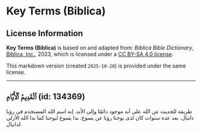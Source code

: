 # Key Terms (Biblica)

## License Information

**Key Terms (Biblica)** is based on and adapted from: _Biblica Bible Dictionary_, [Biblica, Inc.](https://www.biblica.com/), 2023, which is licensed under a [CC BY-SA 4.0 license](https://creativecommons.org/licenses/by-sa/4.0/legalcode.en).

This markdown version (created `2025-10-20`) is provided under the same license.



--------------------------------

## ٱلْقَدِيمُ ٱلْأَيَّامِ (id: 134369)

طريقة للحديث عن الله على أنه موجود دائمًا وإلى الأبد. إنه اسم الله المستخدم في رؤيا دانيال. بعد عدة سنوات كان لدى يوحنا رؤيا عن يسوع. بدا يسوع ليوحنا كما بدا الله الأزلي لدانيال. 


